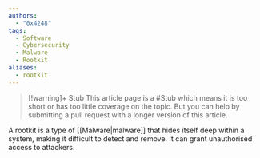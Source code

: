 ```yaml
---
authors:
  - "0x4248"
tags:
  - Software
  - Cybersecurity
  - Malware
  - Rootkit
aliases:
  - rootkit
---
```

> [!warning]+ Stub
> This article page is a #Stub which means it is too short or has too little coverage on the topic. But you can help by submitting a pull request with a longer version of this article.

A rootkit is a type of [[Malware|malware]] that hides itself deep within a system, making it difficult to detect and remove. It can grant unauthorised access to attackers.

